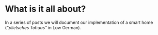 # What is it all about?

In a series of posts we will document our implementation of a smart home (*"plietsches Tohuus"* in Low German).
